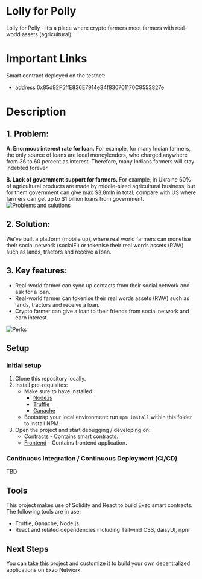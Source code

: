 # Lolly for Polly

Lolly for Polly - it’s a place where crypto farmers meet farmers with real-world assets (agricultural).

# Important Links

Smart contract deployed on the testnet:
 - address [0x85d92F5ffE836E7914e34f830701170C9553827e](https://evm-testnet.exzoscan.io/address/0x85d92F5ffE836E7914e34f830701170C9553827e)

# Description
## 1. Problem:

**A. Enormous interest rate for loan.** For example, for many Indian farmers, the only source of loans are local moneylenders, who charged anywhere from 36 to 60 percent as interest. Therefore, many Indians farmers will stay indebted forever. 

**B. Lack of government support for farmers.** For example, in Ukraine 60% of agricultural products are made by middle-sized agricultural business, but for them government can give max \$3.8mln in total, compare with US where farmers can get up to \$1 billion loans from government.
![Problems and sulutions](https://cdn.dorahacks.io/static/files/18c1d20538554a18c5907174038bc927.png)


## 2. Solution:

We’ve built a platform (mobile up), where real world farmers can monetise their social network (socialFi) or tokenise their real words assets (RWA) such as lands, tractors and receive a loan.

## 3. Key features:

- Real-world farmer can sync up contacts from their social network and ask for a loan.
- Real-world farmer can tokenise their real words assets (RWA) such as lands, tractors and receive a loan.
- Crypto farmer can give a loan to their friends from social network and earn interest.

![Perks](https://cdn.dorahacks.io/static/files/18c1d25536c2e4b60495ed8427eab14e.png)


## Setup

### Initial setup

1. Clone this repository locally.
2. Install pre-requisites:
   - Make sure to have installed:
     - [Node.js](https://nodejs.org/en/download)
     - [Truffle](https://trufflesuite.com/docs/truffle/how-to/install/)
     - [Ganache](https://trufflesuite.com/ganache/)
   - Bootstrap your local environment: run `npm install` within this folder to install NPM.
3. Open the project and start debugging / developing on:
   - [Contracts](contracts) - Contains smart contracts.
   - [Frontend](frontend) - Contains frontend application.

### Continuous Integration / Continuous Deployment (CI/CD)

TBD

## Tools

This project makes use of Solidity and React to build Exzo smart contracts. The following tools are in use:

- Truffle, Ganache, Node.js
- React and related dependencies including Tailwind CSS, daisyUI, npm

## Next Steps

You can take this project and customize it to build your own decentralized applications on Exzo Network.
